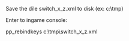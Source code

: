 Save the dile switch_x_z.xml to disk (ex: c:\tmp)

Enter to ingame console: 

pp_rebindkeys c:\tmp\switch_x_z.xml